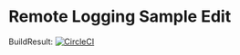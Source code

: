 # Remote Logging Sample Edit

BuildResult: [![CircleCI](https://circleci.com/gh/ssobue/remote-logging.svg?style=svg)](https://circleci.com/gh/ssobue/remote-logging)
